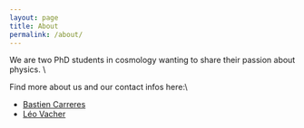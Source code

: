 ```yaml
---
layout: page
title: About
permalink: /about/
---
```


We are two PhD students in cosmology wanting to share their passion about physics. \\

Find more about us and our contact infos here:\\
- [Bastien Carreres](https://college-doctoral.univ-amu.fr/fr/inscrit/12309)
- [Léo Vacher](https://leovacher.github.io/LeoVacher/)